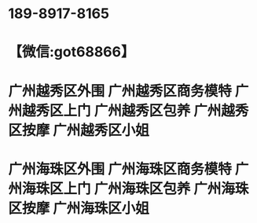 # 189-8917-8165
# 【微信:got68866】
# 广州越秀区外围 广州越秀区商务模特 广州越秀区上门 广州越秀区包养 广州越秀区按摩 广州越秀区小姐 
# 广州海珠区外围 广州海珠区商务模特 广州海珠区上门 广州海珠区包养 广州海珠区按摩 广州海珠区小姐
